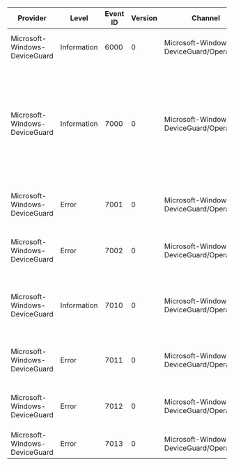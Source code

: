 Provider                       |  Level        |  Event ID  |  Version  |  Channel                                    |  Task  |  Opcode       |  Keyword  |  Message
-------------------------------|---------------|------------|-----------|---------------------------------------------|--------|---------------|-----------|--------------------------------------------------------------------------------------------------------------------------------------------------------------------------------------------------------------------------------------------------------------------------------------------------------------
Microsoft-Windows-DeviceGuard  |  Information  |  6000      |  0        |  Microsoft-Windows-DeviceGuard/Operational  |        |  ManageCI     |           |  CodeIntegrity attempted to load the policy located at {PolicyFilePath}, but failed with status code {ErrorCode}
Microsoft-Windows-DeviceGuard  |  Information  |  7000      |  0        |  Microsoft-Windows-DeviceGuard/Operational  |        |  DeviceGuard  |           |  Device Guard successfully processed the Group Policy: Virtualization Based Security  = {VirtualizationBasedSecurity},  Secure Boot = {SecureBoot}, DMA Protection = {DmaProtection},  Virtualization Based Code Integrity = {HVCI}, Credential Guard = {LSA}, Reboot required = {Reboot}, Status = {Status}.
Microsoft-Windows-DeviceGuard  |  Error        |  7001      |  0        |  Microsoft-Windows-DeviceGuard/Operational  |        |  DeviceGuard  |           |  Device Guard failed to process the Group Policy to enable Virtualization Based Security (Status = {Status}): {ErrorMessage}
Microsoft-Windows-DeviceGuard  |  Error        |  7002      |  0        |  Microsoft-Windows-DeviceGuard/Operational  |        |  DeviceGuard  |           |  Device Guard failed to process the Group Policy to disable Virtualization Based Security (Status = {Status}): {ErrorMessage}
Microsoft-Windows-DeviceGuard  |  Information  |  7010      |  0        |  Microsoft-Windows-DeviceGuard/Operational  |        |  DeviceGuard  |           |  Device Guard successfully processed the Group Policy: Configurable Code Integrity Policy = {SiPolicy},  Policy file path = {PolicyFilePath}, Reboot required = {Reboot}, Status = {Status}.
Microsoft-Windows-DeviceGuard  |  Error        |  7011      |  0        |  Microsoft-Windows-DeviceGuard/Operational  |        |  DeviceGuard  |           |  Device Guard failed to process the Group Policy to enable Configurable Code Integrity Policy (Status = {Status}): {ErrorMessage}
Microsoft-Windows-DeviceGuard  |  Error        |  7012      |  0        |  Microsoft-Windows-DeviceGuard/Operational  |        |  DeviceGuard  |           |  Device Guard failed to process the Group Policy to disable Configurable Code Integrity Policy (Status = {Status}): {ErrorMessage}
Microsoft-Windows-DeviceGuard  |  Error        |  7013      |  0        |  Microsoft-Windows-DeviceGuard/Operational  |        |  DeviceGuard  |           |